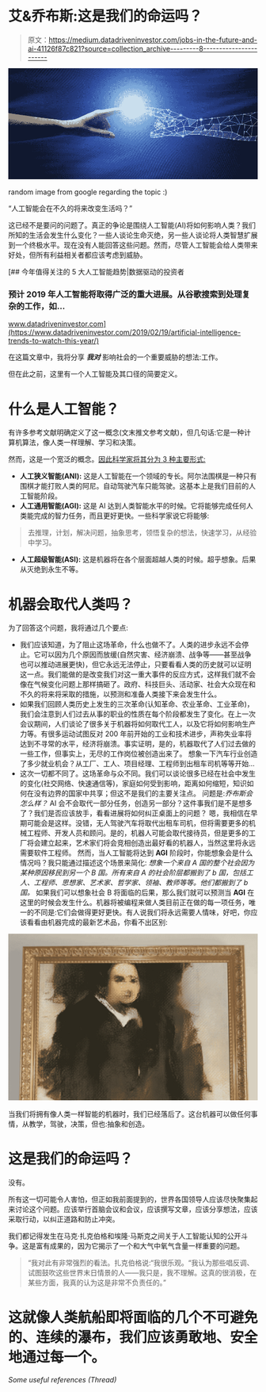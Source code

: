 # 艾&乔布斯:这是我们的命运吗？

> 原文：<https://medium.datadriveninvestor.com/jobs-in-the-future-and-ai-41126f87c821?source=collection_archive---------8----------------------->

![](img/f12c424029f41e66288e84824c306ba8.png)

random image from google regarding the topic :)

“人工智能会在不久的将来改变生活吗？”

这已经不是要问的问题了。真正的争论是围绕人工智能(AI)将如何影响人类？我们所知的生活会发生什么变化？一些人谈论生命灭绝，另一些人谈论将人类智慧扩展到一个终极水平。现在没有人能回答这些问题。然而，尽管人工智能会给人类带来好处，但所有利益相关者都应该考虑到威胁。

[](https://www.datadriveninvestor.com/2019/02/19/artificial-intelligence-trends-to-watch-this-year/) [## 今年值得关注的 5 大人工智能趋势|数据驱动的投资者

### 预计 2019 年人工智能将取得广泛的重大进展。从谷歌搜索到处理复杂的工作，如…

www.datadriveninvestor.com](https://www.datadriveninvestor.com/2019/02/19/artificial-intelligence-trends-to-watch-this-year/) 

在这篇文章中，我将分享 ***我对*** 影响社会的一个重要威胁的想法:工作。

但在此之前，这里有一个人工智能及其口径的简要定义。

# **什么是人工智能？**

有许多参考文献明确定义了这一概念(文末推文参考文献)，但几句话:它是一种计算机算法，像人类一样理解、学习和决策。

然而，这是一个宽泛的概念。[因此科学家将其分为 3 种主要形式:](https://waitbutwhy.com/2015/01/artificial-intelligence-revolution-1.html)

*   **人工狭义智能(ANI):** 这是人工智能在一个领域的专长。阿尔法围棋是一种只有围棋才能打败人类的阿尼。自动驾驶汽车只能驾驶。这基本上是我们目前的人工智能阶段。
*   **人工通用智能(AGI):** 这是 AI 达到人类智能水平的时候。它将能够完成任何人类能完成的智力任务，而且更好更快。一些科学家说它将能够:

> 去推理，计划，解决问题，抽象思考，领悟复杂的想法，快速学习，从经验中学习。

*   **人工超级智能(ASI):** 这是机器将在各个层面超越人类的时候。超乎想象。后果从灭绝到永生不等。

# 机器会取代人类吗？

为了回答这个问题，我将通过几个要点:

*   我们应该知道，为了阻止这场革命，什么也做不了。人类的进步永远不会停止。它可以因为几个原因而放缓(自然灾害、经济崩溃、战争等——甚至战争也可以推动进展更快)，但它永远无法停止，只要看看人类的历史就可以证明这一点。我们能做的是改变我们对这一重大事件的反应方式，这样我们就不会像在气候变化问题上那样搞砸了。政府、科技巨头、活动家、社会大众现在和不久的将来将采取的措施，以预测和准备人类接下来会发生什么。
*   如果我们回顾人类历史上发生的三次革命(认知革命、农业革命、工业革命)，我们会注意到人们过去从事的职业的性质在每个阶段都发生了变化。在上一次会议期间，人们谈论了很多关于机器将如何取代工人，以及它将如何影响生产力等。有很多运动试图反对 200 年前开始的工业和技术进步，声称失业率将达到不寻常的水平，经济将崩溃。事实证明，是的，机器取代了人们过去做的一些工作，但事实上，无尽的工作岗位被创造出来了。
    想象一下汽车行业创造了多少就业机会？从工厂、工人、项目经理、工程师到出租车司机等等开始…
*   这次一切都不同了。这场革命与众不同。我们可以谈论很多已经在社会中发生的变化(社交网络、快速通信等)，家庭如何受到影响，距离如何缩短，知识如何在没有边界的国家中共享；但这不是我们的主要关注点。
    问题是:*乔布斯会怎么样？* AI 会不会取代一部分任务，创造另一部分？这件事我们是不是想多了？我们是否应该放手，看看进展将如何纠正桌面上的问题？
    嗯，我相信在早期可能会是这样。没错，无人驾驶汽车将取代出租车司机，但将需要更多的机械工程师、开发人员和顾问。是的，机器人可能会取代接待员，但是更多的工厂将会建立起来，艺术家们将会竞相创造出最好看的机器人，当然这里将永远需要软件工程师。
    然而，当人工智能将达到 **AGI** 阶段时，你能想象会是什么情况吗？我只能通过描述这个场景来简化:
    *想象一个来自 A 国的整个社会因为某种原因移民到另一个 B 国。所有来自 A 的社会阶层都搬到了 b 国，包括工人、工程师、思想家、艺术家、哲学家、领袖、教师等等。他们都搬到了 b 国。*
    如果我们可以想象社会 B 将面临的后果，那么我们就可以预测当 **AGI** 在这里的时候会发生什么。机器将被编程来做人类目前正在做的每一项任务，唯一的不同是:它们会做得更好更快。有人说我们将永远需要人情味，好吧，你应该看看由机器完成的最新艺术品，你看不出区别:

![](img/5fb30f2d3a05bf71daffc9e3c9e35bbd.png)

当我们将拥有像人类一样智能的机器时，我们已经落后了。这台机器可以做任何事情，从教学，驾驶，决策，但也:抽象和创造。

# 这是我们的命运吗？

没有。

所有这一切可能令人害怕，但正如我前面提到的，世界各国领导人应该尽快聚集起来讨论这个问题。应该举行首脑会议和会议，应该撰写文章，应该分享想法，应该采取行动，以纠正道路和防止冲突。

我们都记得发生在马克·扎克伯格和埃隆·马斯克之间关于人工智能认知的公开斗争。这是富有成果的，因为它揭示了一个和大气中氧气含量一样重要的问题。

> “我对此有非常强烈的看法。扎克伯格说:“我很乐观。“我认为那些唱反调、试图鼓吹这些世界末日情景的人——我只是，我不理解。这真的很消极，在某些方面，我真的认为这是非常不负责任的。”

# **这就像人类航船即将面临的几个不可避免的、连续的瀑布，我们应该勇敢地、安全地通过每一个。**

*Some useful references (Thread)*